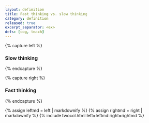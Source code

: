 ```yaml
---
layout: definition
title: Fast thinking vs. slow thinking
category: definition
released: true
excerpt_separator: <ex>
defs: [cog, teach]
---
```



{% capture left %}

### Slow thinking




{% endcapture %}

{% capture right %}

### Fast thinking


{% endcapture %}

{% assign leftmd = left | markdownify %}
{% assign rightmd = right | markdownify %}
{% include twocol.html left=leftmd right=rightmd %}

